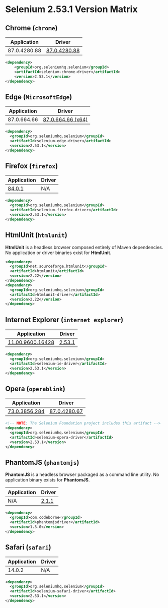 ﻿# Selenium 2.53.1 Version Matrix

## Chrome (`chrome`)

| Application | Driver |
|---|---|
| 87.0.4280.88 | [87.0.4280.88](https://chromedriver.storage.googleapis.com/index.html?path=87.0.4280.88/) |

```xml
<dependency>
    <groupId>org.seleniumhq.selenium</groupId>
    <artifactId>selenium-chrome-driver</artifactId>
    <version>2.53.1</version>
</dependency>
``` 

## Edge (`MicrosoftEdge`)

| Application | Driver |
|---|---|
| 87.0.664.66 | [87.0.664.66 (x64)](https://msedgedriver.azureedge.net/87.0.664.66/edgedriver_win64.zip) |

```xml
<dependency>
  <groupId>org.seleniumhq.selenium</groupId>
  <artifactId>selenium-edge-driver</artifactId>
  <version>2.53.1</version>
</dependency>
```

## Firefox (`firefox`)

| Application | Driver |
|---|---|
| [84.0.1](https://ftp.mozilla.org/pub/firefox/releases/84.0.1/) | N/A |

```xml
<dependency>
  <groupId>org.seleniumhq.selenium</groupId>
  <artifactId>selenium-firefox-driver</artifactId>
  <version>2.53.1</version>
</dependency>
```

## HtmlUnit (`htmlunit`)

**HtmlUnit** is a headless browser composed entirely of Maven dependencies. No application or driver binaries exist for **HtmlUnit**.

```xml
<dependency>
  <groupId>net.sourceforge.htmlunit</groupId>
  <artifactId>htmlunit</artifactId>
  <version>2.22</version>
</dependency>
<dependency>
  <groupId>org.seleniumhq.selenium</groupId>
  <artifactId>htmlunit-driver</artifactId>
  <version>2.22</version>
</dependency>
```

## Internet Explorer (`internet explorer`)

| Application | Driver |
|---|---|
| [11.00.9600.16428](https://www.microsoft.com/en-us/download/confirmation.aspx?id=41628) | [2.53.1](https://selenium-release.storage.googleapis.com/index.html?path=2.53/) |

```xml
<dependency>
  <groupId>org.seleniumhq.selenium</groupId>
  <artifactId>selenium-ie-driver</artifactId>
  <version>2.53.1</version>
</dependency>
```

## Opera (`operablink`)

| Application | Driver |
|---|---|
| [73.0.3856.284](https://ftp.opera.com/pub/opera/desktop/73.0.3856.284/) | [87.0.4280.67](https://github.com/operasoftware/operachromiumdriver/releases/tag/v.87.0.4280.67) |

```xml
<!-- NOTE: The Selenium Foundation project includes this artifact -->
<dependency>
  <groupId>org.seleniumhq.selenium</groupId>
  <artifactId>selenium-opera-driver</artifactId>
  <version>2.53.1</version>
</dependency>
```

## PhantomJS (`phantomjs`)

**PhantomJS** is a headless browser packaged as a command line utility. No application binary exists for **PhantomJS**.

| Application | Driver |
|---|---|
| N/A | [2.1.1](https://bitbucket.org/ariya/phantomjs/downloads/) |

```xml
<dependency>
  <groupId>com.codeborne</groupId>
  <artifactId>phantomjsdriver</artifactId>
  <version>1.3.0</version>
</dependency>
```

## Safari (`safari`)

| Application | Driver |
|---|---|
| 14.0.2 | N/A |

```xml
<dependency>
  <groupId>org.seleniumhq.selenium</groupId>
  <artifactId>selenium-safari-driver</artifactId>
  <version>2.53.1</version>
</dependency>
```
